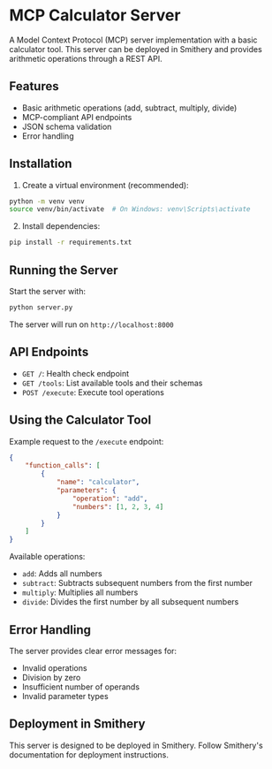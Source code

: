 # MCP Calculator Server

A Model Context Protocol (MCP) server implementation with a basic calculator tool. This server can be deployed in Smithery and provides arithmetic operations through a REST API.

## Features

- Basic arithmetic operations (add, subtract, multiply, divide)
- MCP-compliant API endpoints
- JSON schema validation
- Error handling

## Installation

1. Create a virtual environment (recommended):
```bash
python -m venv venv
source venv/bin/activate  # On Windows: venv\Scripts\activate
```

2. Install dependencies:
```bash
pip install -r requirements.txt
```

## Running the Server

Start the server with:
```bash
python server.py
```

The server will run on `http://localhost:8000`

## API Endpoints

- `GET /`: Health check endpoint
- `GET /tools`: List available tools and their schemas
- `POST /execute`: Execute tool operations

## Using the Calculator Tool

Example request to the `/execute` endpoint:

```json
{
    "function_calls": [
        {
            "name": "calculator",
            "parameters": {
                "operation": "add",
                "numbers": [1, 2, 3, 4]
            }
        }
    ]
}
```

Available operations:
- `add`: Adds all numbers
- `subtract`: Subtracts subsequent numbers from the first number
- `multiply`: Multiplies all numbers
- `divide`: Divides the first number by all subsequent numbers

## Error Handling

The server provides clear error messages for:
- Invalid operations
- Division by zero
- Insufficient number of operands
- Invalid parameter types

## Deployment in Smithery

This server is designed to be deployed in Smithery. Follow Smithery's documentation for deployment instructions. 